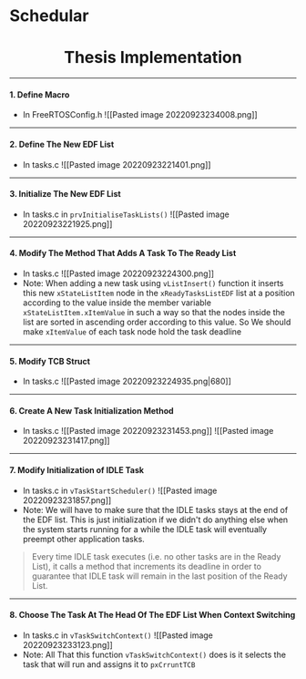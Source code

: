 # Schedular
# <center>Thesis Implementation</center>
---
#### 1. Define Macro
- In FreeRTOSConfig.h
![[Pasted image 20220923234008.png]]
---
#### 2. Define The New EDF List
- In tasks.c
![[Pasted image 20220923221401.png]]
---
#### 3. Initialize The New EDF List
- In tasks.c in `prvInitialiseTaskLists()`
![[Pasted image 20220923221925.png]]
---
#### 4. Modify The Method That Adds A Task To The Ready List
- In tasks.c
![[Pasted image 20220923224300.png]]
- Note: When adding a new task using `vListInsert()` function it inserts this new `xStateListItem` node in the `xReadyTasksListEDF` list at a position according to the value inside the member variable `xStateListItem.xItemValue` in such a way so that the nodes inside the list are sorted in ascending order according to this value. So We should make `xItemValue` of each task node hold the task deadline
---
#### 5. Modify TCB Struct
- In tasks.c
![[Pasted image 20220923224935.png|680]]
---
#### 6. Create A New Task Initialization Method
- In tasks.c
 ![[Pasted image 20220923231453.png]]
![[Pasted image 20220923231417.png]]

---
#### 7. Modify Initialization of IDLE Task
- In tasks.c in `vTaskStartScheduler()`
![[Pasted image 20220923231857.png]]
- Note: We will have to make sure that the IDLE tasks stays at the end of the EDF list. This is just initialization if we didn't do anything else when the system starts running for a while the IDLE task will eventually preempt other application tasks.
> Every time IDLE task executes (i.e. no other tasks are in the Ready List), it calls a method that increments its deadline in order to guarantee that IDLE task will remain in the last position of the Ready List.

---
#### 8. Choose The Task At The Head Of The EDF List When Context Switching
- In tasks.c in `vTaskSwitchContext()`
![[Pasted image 20220923233123.png]]
- Note:  All That this function `vTaskSwitchContext()` does is it selects the task that will run and assigns it to `pxCrruntTCB`